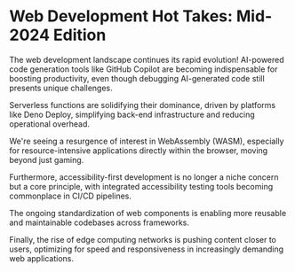 # Web Development Hot Takes: Mid-2024 Edition

The web development landscape continues its rapid evolution! AI-powered code generation tools like GitHub Copilot are becoming indispensable for boosting productivity, even though debugging AI-generated code still presents unique challenges.

Serverless functions are solidifying their dominance, driven by platforms like Deno Deploy, simplifying back-end infrastructure and reducing operational overhead.

We're seeing a resurgence of interest in WebAssembly (WASM), especially for resource-intensive applications directly within the browser, moving beyond just gaming.

Furthermore, accessibility-first development is no longer a niche concern but a core principle, with integrated accessibility testing tools becoming commonplace in CI/CD pipelines.

The ongoing standardization of web components is enabling more reusable and maintainable codebases across frameworks.

Finally, the rise of edge computing networks is pushing content closer to users, optimizing for speed and responsiveness in increasingly demanding web applications.
